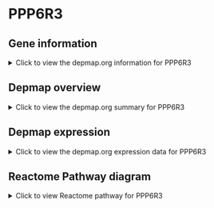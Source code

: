 <h1>PPP6R3</h1>

<h2>Gene information</h2>
<details>
  <summary>Click to view the depmap.org information for PPP6R3</summary>
  <iframe src="https://depmap.org/portal/gene/PPP6R3?tab=about" style="border:none;width:100%;height:800px"></iframe>
</details>

<h2>Depmap overview</h2>
<details>
  <summary>Click to view the depmap.org summary for PPP6R3</summary>
  <iframe src="https://depmap.org/portal/gene/PPP6R3?tab=overview" style="border:none;width:100%;height:800px"></iframe>
</details>

<h2>Depmap expression</h2>
<details>
  <summary>Click to view the depmap.org expression data for PPP6R3</summary>
  <iframe src="https://depmap.org/portal/gene/PPP6R3?tab=characterization" style="border:none;width:100%;height:800px"></iframe>
</details>



<h2>Reactome Pathway diagram</h2>
<details>
  <summary>Click to view Reactome pathway for PPP6R3</summary>
  <p>COPII-mediated vesicle transport</p>
  <iframe src="https://reactome.org/PathwayBrowser/#/R-HSA-204005" style="border:none;width:100%;height:800px"></iframe>
</details>



